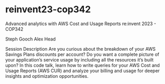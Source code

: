 # reinvent23-cop342
Advanced analytics with AWS Cost and Usage Reports
re:invent 2023 - COP342

Steph Gooch
Alex Head 


Session Description
Are you curious about the breakdown of your AWS Savings Plans discounts per account? Do you want a complete picture of your application’s service usage by including all the resources it’s built upon? In this code talk, learn how to write queries for your AWS Cost and Usage Reports (AWS CUR) and analyze your billing and usage for deeper insights and optimization opportunities.